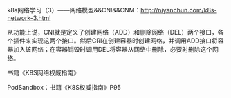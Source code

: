 k8s网络学习（3）——网络模型&&CNI&&CNM：http://niyanchun.com/k8s-network-3.html

从功能上说，CNI就是定义了创建网络（ADD）和删除网络（DEL）两个接口，各个插件来实现这两个接口。然后CRI在创建容器时创建网络，并调用ADD接口将容器加入该网络；在容器销毁时调用DEL将容器从网络中删除，必要时删除这个网络。

书籍《K8S网络权威指南》

PodSandbox：书籍《K8S权威指南》P95